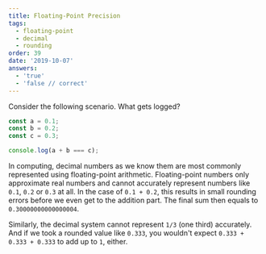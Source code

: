 ```yaml
---
title: Floating-Point Precision
tags:
  - floating-point
  - decimal
  - rounding
order: 39
date: '2019-10-07'
answers: 
  - 'true'
  - 'false // correct'
---
```


Consider the following scenario. What gets logged?

```javascript
const a = 0.1;
const b = 0.2;
const c = 0.3;

console.log(a + b === c);
```

<!-- explanation -->

In computing, decimal numbers as we know them are most commonly represented using floating-point arithmetic. Floating-point numbers only approximate real numbers and cannot accurately represent numbers like `0.1`, `0.2` or `0.3` at all. In the case of `0.1 + 0.2`, this results in small rounding errors before we even get to the addition part. The final sum then equals to `0.30000000000000004`.

Similarly, the decimal system cannot represent `1/3` (one third) accurately. And if we took a rounded value like `0.333`, you wouldn't expect `0.333 + 0.333 + 0.333` to add up to `1`, either.